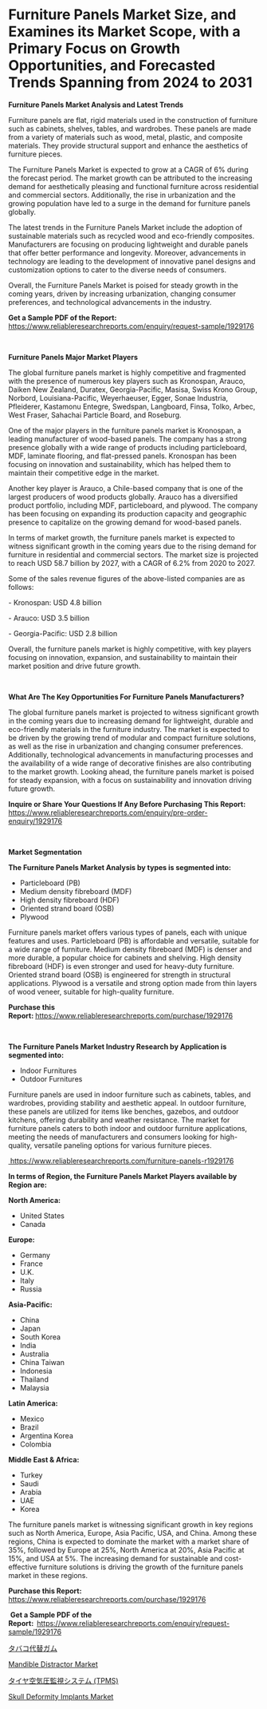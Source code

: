 <p><h1>Furniture Panels Market Size, and Examines its Market Scope, with a Primary Focus on Growth Opportunities, and Forecasted Trends Spanning from 2024 to 2031</h1></p><p><strong>Furniture Panels Market Analysis and Latest Trends</strong></p>
<p><p>Furniture panels are flat, rigid materials used in the construction of furniture such as cabinets, shelves, tables, and wardrobes. These panels are made from a variety of materials such as wood, metal, plastic, and composite materials. They provide structural support and enhance the aesthetics of furniture pieces.</p><p>The Furniture Panels Market is expected to grow at a CAGR of 6% during the forecast period. The market growth can be attributed to the increasing demand for aesthetically pleasing and functional furniture across residential and commercial sectors. Additionally, the rise in urbanization and the growing population have led to a surge in the demand for furniture panels globally.</p><p>The latest trends in the Furniture Panels Market include the adoption of sustainable materials such as recycled wood and eco-friendly composites. Manufacturers are focusing on producing lightweight and durable panels that offer better performance and longevity. Moreover, advancements in technology are leading to the development of innovative panel designs and customization options to cater to the diverse needs of consumers.</p><p>Overall, the Furniture Panels Market is poised for steady growth in the coming years, driven by increasing urbanization, changing consumer preferences, and technological advancements in the industry.</p></p>
<p><strong>Get a Sample PDF of the Report:&nbsp;</strong> <a href="https://www.reliableresearchreports.com/enquiry/request-sample/1929176">https://www.reliableresearchreports.com/enquiry/request-sample/1929176</a></p>
<p>&nbsp;</p>
<p><strong>Furniture Panels Major Market Players</strong></p>
<p><p>The global furniture panels market is highly competitive and fragmented with the presence of numerous key players such as Kronospan, Arauco, Daiken New Zealand, Duratex, Georgia-Pacific, Masisa, Swiss Krono Group, Norbord, Louisiana-Pacific, Weyerhaeuser, Egger, Sonae Industria, Pfleiderer, Kastamonu Entegre, Swedspan, Langboard, Finsa, Tolko, Arbec, West Fraser, Sahachai Particle Board, and Roseburg.</p><p>One of the major players in the furniture panels market is Kronospan, a leading manufacturer of wood-based panels. The company has a strong presence globally with a wide range of products including particleboard, MDF, laminate flooring, and flat-pressed panels. Kronospan has been focusing on innovation and sustainability, which has helped them to maintain their competitive edge in the market.</p><p>Another key player is Arauco, a Chile-based company that is one of the largest producers of wood products globally. Arauco has a diversified product portfolio, including MDF, particleboard, and plywood. The company has been focusing on expanding its production capacity and geographic presence to capitalize on the growing demand for wood-based panels.</p><p>In terms of market growth, the furniture panels market is expected to witness significant growth in the coming years due to the rising demand for furniture in residential and commercial sectors. The market size is projected to reach USD 58.7 billion by 2027, with a CAGR of 6.2% from 2020 to 2027.</p><p>Some of the sales revenue figures of the above-listed companies are as follows:</p><p>- Kronospan: USD 4.8 billion</p><p>- Arauco: USD 3.5 billion</p><p>- Georgia-Pacific: USD 2.8 billion</p><p>Overall, the furniture panels market is highly competitive, with key players focusing on innovation, expansion, and sustainability to maintain their market position and drive future growth.</p></p>
<p>&nbsp;</p>
<p><strong>What Are The Key Opportunities For Furniture Panels Manufacturers?</strong></p>
<p><p>The global furniture panels market is projected to witness significant growth in the coming years due to increasing demand for lightweight, durable and eco-friendly materials in the furniture industry. The market is expected to be driven by the growing trend of modular and compact furniture solutions, as well as the rise in urbanization and changing consumer preferences. Additionally, technological advancements in manufacturing processes and the availability of a wide range of decorative finishes are also contributing to the market growth. Looking ahead, the furniture panels market is poised for steady expansion, with a focus on sustainability and innovation driving future growth.</p></p>
<p><strong>Inquire or Share Your Questions If Any Before Purchasing This Report:</strong> <a href="https://www.reliableresearchreports.com/enquiry/pre-order-enquiry/1929176">https://www.reliableresearchreports.com/enquiry/pre-order-enquiry/1929176</a></p>
<p>&nbsp;</p>
<p><strong>Market Segmentation</strong></p>
<p><strong>The Furniture Panels Market Analysis by types is segmented into:</strong></p>
<p><ul><li>Particleboard (PB)</li><li>Medium density fibreboard (MDF)</li><li>High density fibreboard (HDF)</li><li>Oriented strand board (OSB)</li><li>Plywood</li></ul></p>
<p><p>Furniture panels market offers various types of panels, each with unique features and uses. Particleboard (PB) is affordable and versatile, suitable for a wide range of furniture. Medium density fibreboard (MDF) is denser and more durable, a popular choice for cabinets and shelving. High density fibreboard (HDF) is even stronger and used for heavy-duty furniture. Oriented strand board (OSB) is engineered for strength in structural applications. Plywood is a versatile and strong option made from thin layers of wood veneer, suitable for high-quality furniture.</p></p>
<p><strong>Purchase this Report:&nbsp;</strong><a href="https://www.reliableresearchreports.com/purchase/1929176">https://www.reliableresearchreports.com/purchase/1929176</a></p>
<p>&nbsp;</p>
<p><strong>The Furniture Panels Market Industry Research by Application is segmented into:</strong></p>
<p><ul><li>Indoor Furnitures</li><li>Outdoor Furnitures</li></ul></p>
<p><p>Furniture panels are used in indoor furniture such as cabinets, tables, and wardrobes, providing stability and aesthetic appeal. In outdoor furniture, these panels are utilized for items like benches, gazebos, and outdoor kitchens, offering durability and weather resistance. The market for furniture panels caters to both indoor and outdoor furniture applications, meeting the needs of manufacturers and consumers looking for high-quality, versatile paneling options for various furniture pieces.</p></p>
<p><a href="https://www.reliableresearchreports.com/furniture-panels-r1929176">&nbsp;https://www.reliableresearchreports.com/furniture-panels-r1929176</a></p>
<p><strong>In terms of Region, the Furniture Panels Market Players available by Region are:</strong></p>
<p>
    <p> <strong> North America: </strong>
        <ul>
            <li>United States</li>
            <li>Canada</li>
        </ul>
        </p> 
    <p> <strong> Europe: </strong>
        <ul>
            <li>Germany</li>
            <li>France</li>
            <li>U.K.</li>
            <li>Italy</li>
            <li>Russia</li>
        </ul>
        </p> 
    <p> <strong> Asia-Pacific: </strong>
        <ul>
            <li>China</li>
            <li>Japan</li>
            <li>South Korea</li>
            <li>India</li>
            <li>Australia</li>
            <li>China Taiwan</li>
            <li>Indonesia</li>
            <li>Thailand</li>
            <li>Malaysia</li>
        </ul>
        </p> 
    <p> <strong> Latin America: </strong>
        <ul>
            <li>Mexico</li>
            <li>Brazil</li>
            <li>Argentina Korea</li>
            <li>Colombia</li>
        </ul>
        </p> 
    <p> <strong> Middle East & Africa: </strong>
        <ul>
            <li>Turkey</li>
            <li>Saudi</li>
            <li>Arabia</li>
            <li>UAE</li>
            <li>Korea</li>
        </ul>
    </p>
    </p>
<p><p>The furniture panels market is witnessing significant growth in key regions such as North America, Europe, Asia Pacific, USA, and China. Among these regions, China is expected to dominate the market with a market share of 35%, followed by Europe at 25%, North America at 20%, Asia Pacific at 15%, and USA at 5%. The increasing demand for sustainable and cost-effective furniture solutions is driving the growth of the furniture panels market in these regions.</p></p>
<p><strong>Purchase this Report: </strong><a href="https://www.reliableresearchreports.com/purchase/1929176">https://www.reliableresearchreports.com/purchase/1929176</a></p>
<p>&nbsp;<strong>Get a Sample PDF of the Report:&nbsp;&nbsp;</strong><a href="https://www.reliableresearchreports.com/enquiry/request-sample/1929176">https://www.reliableresearchreports.com/enquiry/request-sample/1929176</a></p>
<p><strong></strong></p>
<p><p><a href="https://github.com/DayanaRunolfsdottir/Market-Research-Report-List-1/blob/main/2131556117124.md">タバコ代替ガム</a></p><p><a href="https://github.com/yoshih12/Market-Research-Report-List-3/blob/main/mandible-distractor-market.md">Mandible Distractor Market</a></p><p><a href="https://github.com/VinceMarvin1/Market-Research-Report-List-1/blob/main/9562572117123.md">タイヤ空気圧監視システム (TPMS)</a></p><p><a href="https://github.com/castoriffic/Market-Research-Report-List-5/blob/main/skull-deformity-implants-market.md">Skull Deformity Implants Market</a></p></p>
